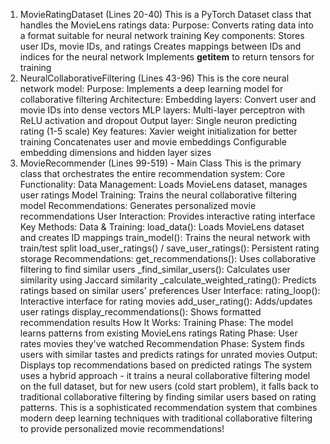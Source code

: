 1. MovieRatingDataset (Lines 20-40)
This is a PyTorch Dataset class that handles the MovieLens ratings data:
Purpose: Converts rating data into a format suitable for neural network training
Key components:
Stores user IDs, movie IDs, and ratings
Creates mappings between IDs and indices for the neural network
Implements __getitem__ to return tensors for training
2. NeuralCollaborativeFiltering (Lines 43-96)
This is the core neural network model:
Purpose: Implements a deep learning model for collaborative filtering
Architecture:
Embedding layers: Convert user and movie IDs into dense vectors
MLP layers: Multi-layer perceptron with ReLU activation and dropout
Output layer: Single neuron predicting rating (1-5 scale)
Key features:
Xavier weight initialization for better training
Concatenates user and movie embeddings
Configurable embedding dimensions and hidden layer sizes
3. MovieRecommender (Lines 99-519) - Main Class
This is the primary class that orchestrates the entire recommendation system:
Core Functionality:
Data Management: Loads MovieLens dataset, manages user ratings
Model Training: Trains the neural collaborative filtering model
Recommendations: Generates personalized movie recommendations
User Interaction: Provides interactive rating interface
Key Methods:
Data & Training:
load_data(): Loads MovieLens dataset and creates ID mappings
train_model(): Trains the neural network with train/test split
load_user_ratings() / save_user_ratings(): Persistent rating storage
Recommendations:
get_recommendations(): Uses collaborative filtering to find similar users
_find_similar_users(): Calculates user similarity using Jaccard similarity
_calculate_weighted_rating(): Predicts ratings based on similar users' preferences
User Interface:
rating_loop(): Interactive interface for rating movies
add_user_rating(): Adds/updates user ratings
display_recommendations(): Shows formatted recommendation results
How It Works:
Training Phase: The model learns patterns from existing MovieLens ratings
Rating Phase: User rates movies they've watched
Recommendation Phase: System finds users with similar tastes and predicts ratings for unrated movies
Output: Displays top recommendations based on predicted ratings
The system uses a hybrid approach - it trains a neural collaborative filtering model on the full dataset, but for new users (cold start problem), it falls back to traditional collaborative filtering by finding similar users based on rating patterns.
This is a sophisticated recommendation system that combines modern deep learning techniques with traditional collaborative filtering to provide personalized movie recommendations!